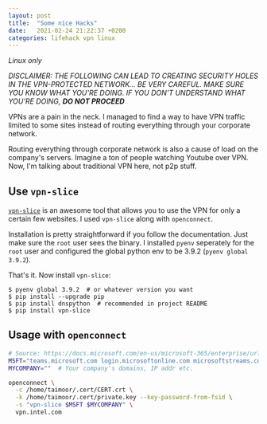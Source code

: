 ```yaml
---
layout: post
title:  "Some nice Hacks"
date:   2021-02-24 21:22:37 +0200
categories: lifehack vpn linux
---
```


_Linux only_

_DISCLAIMER: THE FOLLOWING CAN LEAD TO CREATING SECURITY HOLES IN THE VPN-PROTECTED NETWORK... BE VERY CAREFUL. MAKE SURE YOU KNOW WHAT YOU'RE DOING. IF YOU DON'T UNDERSTAND WHAT YOU'RE DOING, **DO NOT PROCEED**_

VPNs are a pain in the neck. I managed to find a way to have VPN traffic limited to some sites instead of routing everything through your corporate network.

Routing everything through corporate network is also a cause of load on the company's servers. Imagine a ton of people watching Youtube over VPN. Now, I'm talking about traditional VPN here, not p2p stuff.

## Use `vpn-slice`

[`vpn-slice`](https://github.com/dlenski/vpn-slice) is an awesome tool that allows you to use the VPN for only a certain few websites. I used `vpn-slice` along with `openconnect`.

Installation is pretty straightforward if you follow the documentation. Just make sure the `root` user sees the binary. I installed `pyenv` seperately for the `root` user and configured the global python env to be 3.9.2 (`pyenv global 3.9.2`).

That's it. Now install `vpn-slice`:

```console
$ pyenv global 3.9.2  # or whatever version you want
$ pip install --upgrade pip
$ pip install dnspython  # recommended in project README
$ pip install vpn-slice
```

## Usage with `openconnect`
```bash
# Source: https://docs.microsoft.com/en-us/microsoft-365/enterprise/urls-and-ip-address-ranges?view=o365-worldwide#skype-for-business-online-and-microsoft-teams
MSFT="teams.microsoft.com login.microsoftonline.com microsoftstreams.com 13.107.64.0/18, 52.112.0.0/14, 52.120.0.0/14"
MYCOMPANY=""  # Your company's domains, IP addr etc.

openconnect \
  -c /home/taimoor/.cert/CERT.crt \
  -k /home/taimoor/.cert/private.key --key-password-from-fsid \
  -s "vpn-slice $MSFT $MYCOMPANY" \
  vpn.intel.com
```
